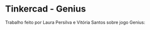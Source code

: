# Tinkercad - Genius

Trabalho feito por Laura Persilva e Vitória Santos sobre jogo Genius:

<img scr="splash.png/100x250"/>
